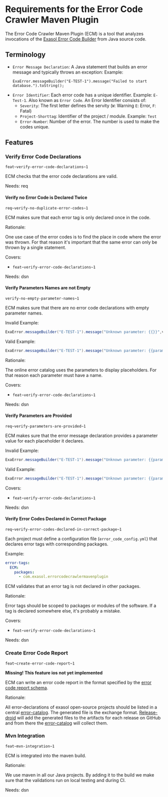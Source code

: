 # Requirements for the Error Code Crawler Maven Plugin

The Error Code Crawler Maven Plugin (ECM) is a tool that analyzes invocations of the [Exasol Error Code Builder](https://github.com/exasol/error-reporting-java/) from Java source code.

## Terminology

* `Error Message Declaration`: A Java statement that builds an error message and typically throws an exception:
  Example:
  ```
  ExaError.messageBuilder("E-TEST-1").message("Failed to start database.").toString();
  ```
* `Error Identifier`: Each error code has a unique identifier. Example: `E-Test-1`. Also known as `Error Code`. An Error Identifier consists of:
    * `Severity`: The first letter defines the servity (`W`: Warning `E`: Error, `F`: Fatal)
    * `Project-Shorttag`: Identifier of the project / module. Example: `Test`
    * `Error-Number`: Number of the error. The number is used to make the codes unique.

## Features

### Verify Error Code Declarations

`feat~verify-error-code-declarations~1`

ECM checks that the error code declarations are valid.

Needs: req

#### Verify no Error Code is Declared Twice

`req~verify-no-duplicate-error-codes~1`

ECM makes sure that each error tag is only declared once in the code.

Rationale:

One use case of the error codes is to find the place in code where the error was thrown. For that reason it's important that the same error can only be thrown by a single statement.

Covers:

* `feat~verify-error-code-declarations~1`

Needs: dsn

#### Verify Parameters Names are not Empty

`verify-no-empty-parameter-names~1`

ECM makes sure that there are no error code declarations with empty parameter names.

Invalid Example:

```java
ExaError.messageBuilder("E-TEST-1").message("Unknown parameter: {{}}",value).toString();
```

Valid Example:

```java
ExaError.messageBuilder("E-TEST-1").message("Unknown parameter: {{parameter name}}",value).toString();
```

Rationale:

The online error catalog uses the parameters to display placeholders. For that reason each parameter must have a name.

Covers:

* `feat~verify-error-code-declarations~1`

Needs: dsn

#### Verify Parameters are Provided

`req~verify-parameters-are-provided~1`

ECM makes sure that the error message declaration provides a parameter value for each placeholder it declares.

Invalid Example:

```java
ExaError.messageBuilder("E-TEST-1").message("Unknown parameter: {{parameter name}}").toString();
```

Valid Example:

```java
ExaError.messageBuilder("E-TEST-1").message("Unknown parameter: {{parameter name}}",value).toString();
```

Covers:

* `feat~verify-error-code-declarations~1`

Needs: dsn

#### Verify Error Codes Declared in Correct Package

`req~verify-error-codes-declared-in-correct-package~1`

Each project must define a configuration file (`error_code_config.yml`) that declares error tags with corresponding packages.

Example:

```yml
error-tags:
  ECM:
    packages:
      - com.exasol.errorcodecrawlermavenplugin
```

ECM validates that an error tag is not declared in other packages.

Rationale:

Error tags should be scoped to packages or modules of the software. If a tag is declared somewhere else, it's probably a mistake.

Covers:

* `feat~verify-error-code-declarations~1`

Needs: dsn

### Create Error Code Report

`feat~create-error-code-report~1`

**Missing! This feature ios not yet implemented**

ECM can write an error code report in the format specified by the [error code report schema](https://github.com/exasol/schemas/blob/main/error_code_report-0.1.0.json).

Rationale:

All error-declarations of exasol open-source projects should be listed in a central [error-catalog](https://github.com/exasol/error-catalog). The generated file is the exchange format. [Release-droid](https://github.com/release-droid/) will add the generated files to the artifacts for each release on GitHub and from there the [error-catalog](https://github.com/exasol/error-catalog) will collect them.

### Mvn Integration

`feat~mvn-integration~1`

ECM is integrated into the maven build.

Rationale:

We use maven in all our Java projects. By adding it to the build we make sure that the validations run on local testing and during CI.

Needs: dsn



